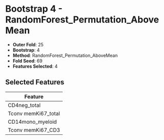 # Bootstrap 4 - RandomForest_Permutation_AboveMean

- **Outer Fold**: 25
- **Bootstrap**: 4
- **Method**: RandomForest_Permutation_AboveMean
- **Fold Seed**: 69
- **Features Selected**: 4

## Selected Features

| Feature |
|---------|
| CD4neg_total |
| Tconv memKi67_total |
| CD14mono_myeloid |
| Tconv memKi67_CD3 |
